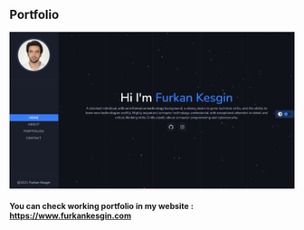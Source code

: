 ## Portfolio

![Portfolio image](image1.png)

#### You can check working portfolio in my website : https://www.furkankesgin.com
